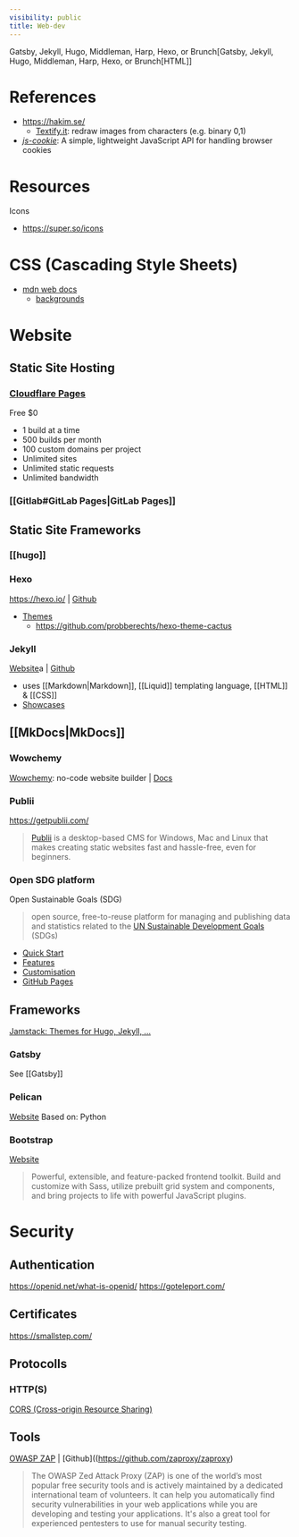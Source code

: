 ```yaml
---
visibility: public
title: Web-dev
---
```

Gatsby, Jekyll, Hugo, Middleman, Harp, Hexo, or Brunch[Gatsby, Jekyll, Hugo, Middleman, Harp, Hexo, or Brunch[HTML]]

# References

- <https://hakim.se/>
    - [Textify.it](https://lab.hakim.se/textify/): redraw images from characters (e.g. binary 0,1)
- [*js-cookie*](https://github.com/js-cookie/js-cookie): A simple, lightweight JavaScript API for handling browser cookies

# Resources

Icons

- <https://super.so/icons>

# CSS (Cascading Style Sheets)

- [mdn web docs](https://developer.mozilla.org/en-US/docs/Web/CSS)
    - [backgrounds]()

# Website

## Static Site Hosting

### [Cloudflare Pages](https://pages.cloudflare.com/)

Free $0

- 1 build at a time
- 500 builds per month
- 100 custom domains per project
- Unlimited sites
- Unlimited static requests
- Unlimited bandwidth

### [[Gitlab#GitLab Pages|GitLab Pages]]

## Static Site Frameworks

### [[hugo]]

### Hexo

<https://hexo.io/> | [Github](https://github.com/hexojs/hexo)

- [Themes](https://hexo.io/themes/)
    - <https://github.com/probberechts/hexo-theme-cactus>

### Jekyll

[Website](https://jekyllrb.com/)a | [Github](https://github.com/jekyll/jekyll)

- uses [[Markdown|Markdown]], [[Liquid]] templating language, [[HTML]] & [[CSS]]
- [Showcases](https://jekyllrb.com/showcase/)

## [[MkDocs|MkDocs]]

### Wowchemy

[Wowchemy](https://wowchemy.com/): no-code website builder | [Docs](https://wowchemy.com/docs/)

### Publii

<https://getpublii.com/>
> [Publii](https://getpublii.com/) is a desktop-based CMS for Windows, Mac and Linux that makes creating static websites fast and hassle-free, even for beginners.

### Open SDG platform

Open Sustainable Goals (SDG)
> open source, free-to-reuse platform for managing and publishing data and statistics related to the [UN Sustainable Development Goals](https://www.un.org/sustainabledevelopment/sustainable-development-goals/) (SDGs)

- [Quick Start](https://open-sdg.readthedocs.io/en/latest/quick-start/)
- [Features](https://open-sdg.readthedocs.io/en/latest/open-sdg-features/)
- [Customisation](https://open-sdg.readthedocs.io/en/latest/customisation/)
- [GitHub Pages](https://open-sdg.readthedocs.io/en/latest/hosting/github-pages-production/)

## Frameworks

[Jamstack: Themes for Hugo, Jekyll, ...](https://jamstackthemes.dev/)

### Gatsby

See [[Gatsby]]

### Pelican

[Website](https://getpelican.com/)
Based on: Python

### Bootstrap

[Website](https://getbootstrap.com/)
> Powerful, extensible, and feature-packed frontend toolkit. Build and customize with Sass, utilize prebuilt grid system and components, and bring projects to life with powerful JavaScript plugins.

# Security

## Authentication

<https://openid.net/what-is-openid/>
<https://goteleport.com/>

## Certificates

<https://smallstep.com/>

## Protocolls

### HTTP(S)

[CORS (Cross-origin Resource Sharing)](https://web.dev/cross-origin-resource-sharing/?utm_source=devtools)

## Tools

[OWASP ZAP](https://www.zaproxy.org) | [Github]((<https://github.com/zaproxy/zaproxy>)
> The OWASP Zed Attack Proxy (ZAP) is one of the world’s most popular free security tools and is actively maintained by a dedicated international team of volunteers. It can help you automatically find security vulnerabilities in your web applications while you are developing and testing your applications. It's also a great tool for experienced pentesters to use for manual security testing.
